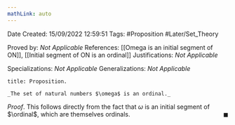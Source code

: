```yaml
---
mathLink: auto
---
```


<div class="topSpace"></div>

Date Created: 15/09/2022 12:59:51
Tags: #Proposition #Later/Set_Theory

Proved by: _Not Applicable_
References: [[Omega is an initial segment of ON]], [[Initial segment of ON is an ordinal]]
Justifications: _Not Applicable_

Specializations: _Not Applicable_
Generalizations: _Not Applicable_

``` ad-Proposition
title: Proposition.

_The set of natural numbers $\omega$ is an ordinal._

```

_Proof_. This follows directly from the fact that $\omega$ is an initial segment of $\ordinal$, which are themselves ordinals.<span style="float:right;">$\blacksquare$</span>
